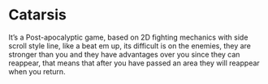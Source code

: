 # Catarsis
 It’s a Post-apocalyptic game, based on 2D fighting mechanics with side scroll style line, like a beat em up, its difficult is on the enemies, they are stronger than you and they have advantages over you since they can reappear, that means that after you have passed an area they will reappear when you return.
